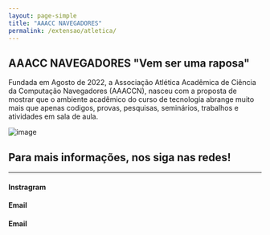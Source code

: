 ```yaml
---
layout: page-simple
title: "AAACC NAVEGADORES"
permalink: /extensao/atletica/
---
```


<div class="row align-items-center pt-2 pt-lg-5">
    <div class="col-md-8">
        <h2>AAACC NAVEGADORES "Vem ser uma raposa" </h2>
        <p class="lead">Fundada em Agosto de 2022, a Associação Atlética Acadêmica de Ciência da Computação Navegadores (AAACCN), nasceu com a proposta de mostrar que o ambiente acadêmico do curso de tecnologia abrange muito mais que apenas codigos, provas, pesquisas, seminários, trabalhos e atividades em sala de aula.</p>
    </div>
    <div class="col-md-1"></div>
    <div class="col-md-3">
        <p><img alt="image" class="img-fluid" src="{{ site.url }}/images/illustrations/logo_original_destaque.png"></p>
    </div>
</div>


<section class="fdb-block team-8 mt-5">
    <div class="container">
        <div class="row-50"></div>
        <div class="row">
            <div class="col-12">
                <h2>Para mais informações, nos siga nas redes!</h2>
                <hr />
            </div>
        </div>
        <div class="row" >
            <div class="col-11">
                <h4 class="font-semibold text-lg text-white block">Instragram</h4>
                <a href="https://www.instagram.com/aaaccnavegadores/" target="_blank"><i class="fa fa-instagram fa-3x"></i></a>
            </div>
            <div class="col-11">
                <h4 class="font-semibold text-lg text-white block" >Email</h4>
                <a href="mailto:aaaccnavegadores@gmail.com" target="_blank"><i class="fa fa-envelope" aria-hidden="true"></i></a>
            </div>
            <div class="col-11">
                <h4 class="font-semibold text-lg text-white block" >Email</h4>
                <a href="https://twitter.com/atleticanave/" target="_blank"><i class="fa fa-twitter" aria-hidden="true"></i></a>
            </div>
        </div>
    </div>
</section>
